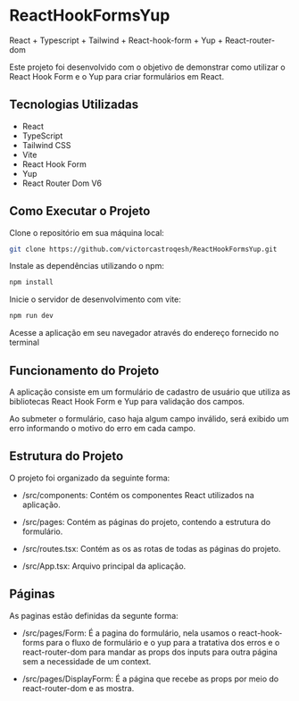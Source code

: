 # ReactHookFormsYup
React + Typescript + Tailwind + React-hook-form + Yup + React-router-dom

Este projeto foi desenvolvido com o objetivo de demonstrar como utilizar o React Hook Form e o Yup para criar formulários em React.

## Tecnologias Utilizadas
- React
- TypeScript
- Tailwind CSS
- Vite
- React Hook Form
- Yup
- React Router Dom V6
## Como Executar o Projeto
Clone o repositório em sua máquina local:
```bash
git clone https://github.com/victorcastroqesh/ReactHookFormsYup.git
```
Instale as dependências utilizando o npm:
```bash
npm install
```

Inicie o servidor de desenvolvimento com vite:
```bash
npm run dev
```
Acesse a aplicação em seu navegador através do endereço fornecido no terminal

## Funcionamento do Projeto
A aplicação consiste em um formulário de cadastro de usuário que utiliza as bibliotecas React Hook Form e Yup para validação dos campos.

Ao submeter o formulário, caso haja algum campo inválido, será exibido um erro informando o motivo do erro em cada campo.

## Estrutura do Projeto
O projeto foi organizado da seguinte forma:

- /src/components: Contém os componentes React utilizados na aplicação.

- /src/pages: Contém as páginas do projeto, contendo a estrutura do formulário.

- /src/routes.tsx: Contém as os as rotas de todas as páginas do projeto.

- /src/App.tsx: Arquivo principal da aplicação.

## Páginas
As paginas estão definidas da segunte forma:

- /src/pages/Form: É a pagina do formulário, nela usamos o react-hook-forms para o fluxo de formulário e o yup para a tratativa dos erros e o react-router-dom para mandar as props dos inputs para outra página sem a necessidade de um context.

- /src/pages/DisplayForm: É a página que recebe as props por meio do react-router-dom e as mostra.
